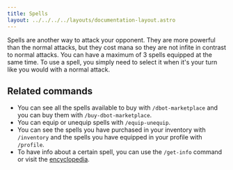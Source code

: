 ```yaml
---
title: Spells
layout: ../../../../layouts/documentation-layout.astro
---
```


Spells are another way to attack your opponent. They are more powerful than the normal attacks, but they cost mana so they are not infite in contrast to normal attacks. You can have a maximum of 3 spells equipped at the same time. To use a spell, you simply need to select it when it's your turn like you would with a normal attack.

## Related commands

- You can see all the spells available to buy with `/dbot-marketplace` and you can buy them with `/buy-dbot-marketplace`.
- You can equip or unequip spells with `/equip-unequip`.
- You can see the spells you have purchased in your inventory with `/inventory` and the spells you have equipped in your profile with `/profile`.
- To have info about a certain spell, you can use the `/get-info` command or visit the [encyclopedia](/en/encyclopedia/spells).
